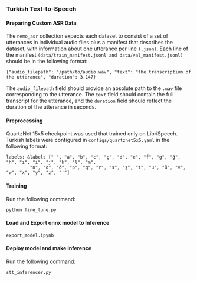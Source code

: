 ### Turkish Text-to-Speech

#### Preparing Custom ASR Data
The `nemo_asr` collection expects each dataset to consist of a set of utterances in individual audio files plus a manifest that describes the dataset, with information about one utterance per line `(.json)`.
Each line of the manifest `(data/train_manifest.jsonl and data/val_manifest.jsonl)` should be in the following format:
```
{"audio_filepath": "/path/to/audio.wav", "text": "the transcription of the utterance", "duration": 3.147}
```
The `audio_filepath` field should provide an absolute path to the `.wav` file corresponding to the utterance. The `text` field should contain the full transcript for the utterance, and the `duration` field should reflect the duration of the utterance in seconds.

#### Preprocessing
QuartzNet 15x5 checkpoint was used that trained only on LibriSpeech.
Turkish labels were configured in `configs/quartznet5x5.yaml` in the following format:
```
labels: &labels [" ", "a", "b", "c", "ç", "d", "e", "f", "g", "ğ", "h", "ı", "i", "j", "k", "l", "m",
         "n", "o", "ö", "p", "q", "r", "s", "ş", "t", "u", "ü", "v", "w", "x", "y", "z", "'"]
```
#### Training
Run the following command:
```
python fine_tune.py
```
#### Load and Export onnx model to Inference
```
export_model.ipynb
```
#### Deploy model and make inference
Run the following command:
```
stt_inferencer.py
```

